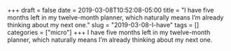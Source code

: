 +++draft = falsedate = 2019-03-08T10:52:08-05:00title = "I have five months left in my twelve-month planner, which naturally means I’m already thinking about my next one."slug = "2019-03-08-I-have"tags = []categories = ["micro"]+++I have five months left in my twelve-month planner, which naturally means I’m already thinking about my next one.